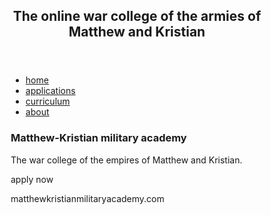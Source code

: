 <html lang="en">
<head>
<title>matthewkristianmilitaryacademy.com</title>
<meta charset="utf-8">
<meta name="viewport" content="width=device-width, initial-scale=1">
<style>
* {
  box-sizing: border-box;
}

body {
  font-family: Arial, Helvetica, sans-serif;
}

header {
  background-color: green;
  padding: 30px;
  text-align: center;
  font-size: 35px;
  color: white;
}

nav {
  float: left;
  width: 30%;
  height: 300px;
  background: #B8860B;
  padding: 20px;
}

nav ul {
  list-style-type: none;
  padding: 0;
}

article {
  float: left;
  padding: 20px;
  width: 70%;
  background-color: #f1f1f1;
  height: 300px;
}

section:after {
  content: "";
  display: table;
  clear: both;
}

footer {
  background-color: red;
  padding: 10px;
  text-align: center;
  color: white;
}

@media (max-width: 600px) {
  nav, article {
    width: 100%;
    height: auto;
  }
}
</style>
</head>
<body>

<header>
  <h2>The online war college of the armies of Matthew and Kristian</h2>
</header>

<section>
  <nav>
    <ul>
      <li><a href="https://matthewcordero6666.github.io/matthew_kristian_military_academy.com/">home</a></li>
      <li><a href="https://matthewcordero6666.github.io/matthew_kristian_military_academy.com/applications">applications</a></li>
      <li><a href="https://matthewcordero6666.github.io/matthew_kristian_military_academy.com/curriculum">curriculum</a></li>
      <li><a href="https://matthewcordero6666.github.io/matthew_kristian_military_academy.com/about">about</a></li>
    </ul>
  </nav>
  
  <article>
    <h1>Matthew-Kristian military academy</h1>
    <p>The war college of the empires of Matthew and Kristian.</p>
    <p>apply now</p>
  </article>
</section>

<footer>
  <p>matthewkristianmilitaryacademy.com</p>
</footer>

</body>
</html>

